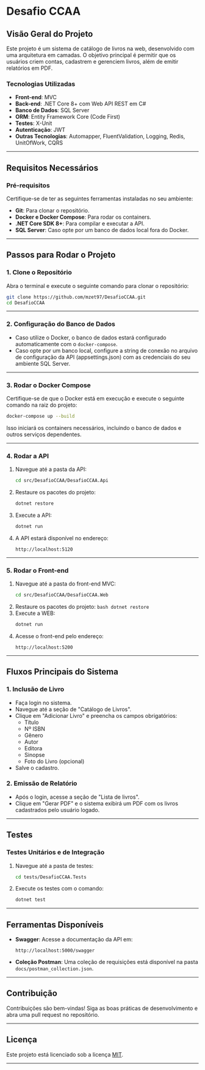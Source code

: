 # Desafio CCAA

## Visão Geral do Projeto
Este projeto é um sistema de catálogo de livros na web, desenvolvido com uma arquitetura em camadas. O objetivo principal é permitir que os usuários criem contas, cadastrem e gerenciem livros, além de emitir relatórios em PDF.

### Tecnologias Utilizadas
- **Front-end**: MVC
- **Back-end**: .NET Core 8+ com Web API REST em C#
- **Banco de Dados**: SQL Server
- **ORM**: Entity Framework Core (Code First)
- **Testes**: X-Unit
- **Autenticação**: JWT
- **Outras Tecnologias**: Automapper, FluentValidation, Logging, Redis, UnitOfWork, CQRS

---

## Requisitos Necessários
### Pré-requisitos
Certifique-se de ter as seguintes ferramentas instaladas no seu ambiente:
- **Git**: Para clonar o repositório.
- **Docker e Docker Compose**: Para rodar os containers.
- **.NET Core SDK 8+**: Para compilar e executar a API.
- **SQL Server**: Caso opte por um banco de dados local fora do Docker.

---

## Passos para Rodar o Projeto

### 1. Clone o Repositório
Abra o terminal e execute o seguinte comando para clonar o repositório:
```bash
git clone https://github.com/mzet97/DesafioCCAA.git
cd DesafioCCAA
```

-----

### 2\. Configuração do Banco de Dados

  - Caso utilize o Docker, o banco de dados estará configurado automaticamente com o `docker-compose`.
  - Caso opte por um banco local, configure a string de conexão no arquivo de configuração da API (appsettings.json) com as credenciais do seu ambiente SQL Server.

-----

### 3\. Rodar o Docker Compose

Certifique-se de que o Docker está em execução e execute o seguinte comando na raiz do projeto:

```bash
docker-compose up --build
```

Isso iniciará os containers necessários, incluindo o banco de dados e outros serviços dependentes.

-----

### 4\. Rodar a API

1.  Navegue até a pasta da API:
    ```bash
    cd src/DesafioCCAA/DesafioCCAA.Api
    ```
2.  Restaure os pacotes do projeto:
    ```bash 
    dotnet restore
    ```
3.  Execute a API:
    ```bash
    dotnet run
    ```
4.  A API estará disponível no endereço:
    ```
    http://localhost:5120
    ```

-----

### 5\. Rodar o Front-end

1.  Navegue até a pasta do front-end MVC:
    ```bash
    cd src/DesafioCCAA/DesafioCCAA.Web
    ```
2.   Restaure os pacotes do projeto:
    ```bash
    dotnet restore
    ```
3.  Execute a WEB:
    ```bash
    dotnet run
    ```
4.  Acesse o front-end pelo endereço:
    ```
    http://localhost:5200
    ```

-----

## Fluxos Principais do Sistema

### 1\. Inclusão de Livro

  - Faça login no sistema.
  - Navegue até a seção de "Catálogo de Livros".
  - Clique em "Adicionar Livro" e preencha os campos obrigatórios:
      - Título
      - Nº ISBN
      - Gênero
      - Autor
      - Editora
      - Sinopse
      - Foto do Livro (opcional)
  - Salve o cadastro.

### 2\. Emissão de Relatório

  - Após o login, acesse a seção de "Lista de livros".
  - Clique em "Gerar PDF" e o sistema exibirá um PDF com os livros cadastrados pelo usuário logado.

-----

## Testes

### Testes Unitários e de Integração

1.  Navegue até a pasta de testes:
    ```bash
    cd tests/DesafioCCAA.Tests
    ```
2.  Execute os testes com o comando:
    ```bash
    dotnet test
    ```

-----

## Ferramentas Disponíveis

  - **Swagger**: Acesse a documentação da API em:
    ```
    http://localhost:5000/swagger
    ```
  - **Coleção Postman**: Uma coleção de requisições está disponível na pasta `docs/postman_collection.json`.

-----

## Contribuição

Contribuições são bem-vindas\! Siga as boas práticas de desenvolvimento e abra uma pull request no repositório.

-----

## Licença

Este projeto está licenciado sob a licença [MIT](https://www.google.com/search?q=LICENSE).

-----
